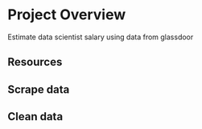 # Project Overview

Estimate data scientist salary using data from glassdoor

## Resources

## Scrape data

## Clean data

